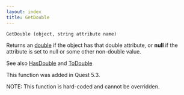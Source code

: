```yaml
---
layout: index
title: GetDouble
---
```


    GetDouble (object, string attribute name)

Returns an [double](../types/double.html) if the object has that double attribute, or **null** if the attribute is set to null or some other non-double value.

See also [HasDouble](hasdouble.html) and [ToDouble](todouble.html)

This function was added in Quest 5.3.

NOTE: This function is hard-coded and cannot be overridden.
